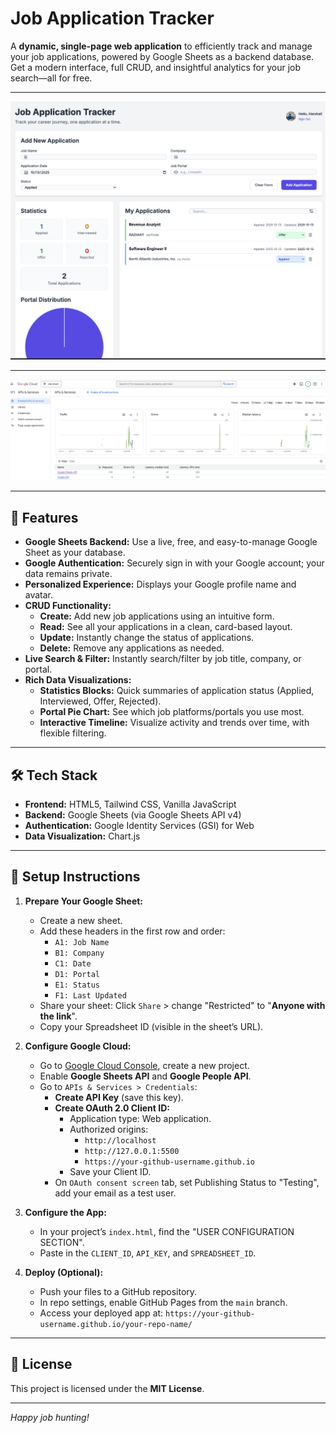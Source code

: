 # Job Application Tracker

A **dynamic, single-page web application** to efficiently track and manage your job applications, powered by Google Sheets as a backend database. Get a modern interface, full CRUD, and insightful analytics for your job search—all for free.

---

![Screenshot](image.png)

---


![Screenshot](gcp.png)

---
## 🚀 Features

- **Google Sheets Backend:** Use a live, free, and easy-to-manage Google Sheet as your database.
- **Google Authentication:** Securely sign in with your Google account; your data remains private.
- **Personalized Experience:** Displays your Google profile name and avatar.
- **CRUD Functionality:**
  - **Create:** Add new job applications using an intuitive form.
  - **Read:** See all your applications in a clean, card-based layout.
  - **Update:** Instantly change the status of applications.
  - **Delete:** Remove any applications as needed.
- **Live Search & Filter:** Instantly search/filter by job title, company, or portal.
- **Rich Data Visualizations:**
  - **Statistics Blocks:** Quick summaries of application status (Applied, Interviewed, Offer, Rejected).
  - **Portal Pie Chart:** See which job platforms/portals you use most.
  - **Interactive Timeline:** Visualize activity and trends over time, with flexible filtering.

---

## 🛠 Tech Stack

- **Frontend:** HTML5, Tailwind CSS, Vanilla JavaScript
- **Backend:** Google Sheets (via Google Sheets API v4)
- **Authentication:** Google Identity Services (GSI) for Web
- **Data Visualization:** Chart.js

---

## 📝 Setup Instructions

1. **Prepare Your Google Sheet:**
    - Create a new sheet.
    - Add these headers in the first row and order:
        - `A1: Job Name`
        - `B1: Company`
        - `C1: Date`
        - `D1: Portal`
        - `E1: Status`
        - `F1: Last Updated`
    - Share your sheet: Click `Share` > change "Restricted" to "**Anyone with the link**".
    - Copy your Spreadsheet ID (visible in the sheet’s URL).

2. **Configure Google Cloud:**
    - Go to [Google Cloud Console](https://console.cloud.google.com/), create a new project.
    - Enable **Google Sheets API** and **Google People API**.
    - Go to `APIs & Services > Credentials`:
        - **Create API Key** (save this key).
        - **Create OAuth 2.0 Client ID:**
            - Application type: Web application.
            - Authorized origins:
                - `http://localhost`
                - `http://127.0.0.1:5500`
                - `https://your-github-username.github.io`
            - Save your Client ID.
        - On `OAuth consent screen` tab, set Publishing Status to "Testing", add your email as a test user.

3. **Configure the App:**
    - In your project’s `index.html`, find the "USER CONFIGURATION SECTION".
    - Paste in the `CLIENT_ID`, `API_KEY`, and `SPREADSHEET_ID`.

4. **Deploy (Optional):**
    - Push your files to a GitHub repository.
    - In repo settings, enable GitHub Pages from the `main` branch.
    - Access your deployed app at: `https://your-github-username.github.io/your-repo-name/`

---

## 📄 License

This project is licensed under the **MIT License**.

---

*Happy job hunting!*
